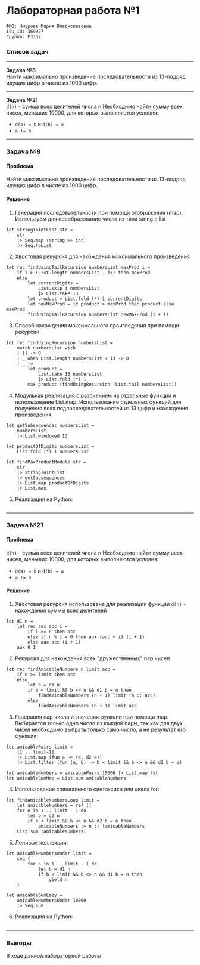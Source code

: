 # Лабораторная работа №1

`ФИО: Чмурова Мария Владиславовна` <br />
`Isu_id: 369027` <br />
`Группа: P3332` <br />

### Список задач 
---
**Задача №8** <br />
Найти максимально произведение последовательности из 13-подряд идущих цифр в числе из 1000 цифр. 

---
**Задача №21** <br />
`d(n)` - сумма всех делителей числа n 
Необходимо найти сумму всех чисел, меньших 10000, для которых выполняются условия: 
- `d(a) = b` и `d(b) = a`
- `a != b`
 
---
### Задача №8

#### Проблема 

Найти максимально произведение последовательности из 13-подряд идущих цифр в числе из 1000 цифр. 

#### Решение 

1. Генерация последовательности при помощи отображения (map). Используем для преобразование числа из типа string в list

```
let stringToIntList str =
	str
	|> Seq.map (string >> int)
	|> Seq.toList
```

2. Хвостовая рекурсия для нахождения максимального произведения

```
let rec findUsingTailRecursion numbersList maxProd i =
    if i > (List.length numbersList - 13) then maxProd
    else 
        let currentDigits = 
            List.skip i numbersList 
            |> List.take 13
        let product = List.fold (*) 1 currentDigits
        let newMaxProd = if product > maxProd then product else maxProd
        findUsingTailRecursion numbersList newMaxProd (i + 1)
```

3. Способ нахождения максимального произведения при помощи рекурсии 

```
let rec findUsingRecursion numbersList =
    match numbersList with
    | [] -> 0
    | _ when List.length numbersList < 13 -> 0
    | _ ->
        let product = 
            List.take 13 numbersList 
            |> List.fold (*) 1
        max product (findUsingRecursion (List.tail numbersList))
```

4. Модульная реализация с разбиением на отдельные функции и использование List.map. Использование отдельных функций для получения всех подпоследовательностей из 13 цифр и нахождения произведения. 

```
let getSubsequences numbersList = 
    numbersList 
    |> List.windowed 13 

let productOfDigits numbersList =
    List.fold (*) 1 numbersList

let findMaxProductModule str =
    str
    |> stringToIntList
    |> getSubsequences
    |> List.map productOfDigits
    |> List.max
```

5. Реализация на Python:

```

```

--- 
### Задача №21

#### Проблема 

`d(n)` - сумма всех делителей числа n 
Необходимо найти сумму всех чисел, меньших 10000, для которых выполняются условия: 
- `d(a) = b` и `d(b) = a`
- `a != b`

#### Решение

1. Хвостовая рекурсия использована для реализации функции `d(n)` - нахождения суммы всех делителей

```
let d1 n =
    let rec aux acc i =
        if i >= n then acc
        else if n % i = 0 then aux (acc + i) (i + 1)
        else aux acc (i + 1)
    aux 0 1
```

2. Рекурсия для нахождения всех "дружественных" пар чисел 

```
let rec findAmicableNumbers n limit acc =
    if n >= limit then acc
    else
        let b = d1 n
        if b < limit && b <> n && d1 b = n then
            findAmicableNumbers (n + 1) limit (n :: acc)
        else
            findAmicableNumbers (n + 1) limit acc
```

3. Генерация пар числа и значения функции при помощи map. Выбирается только одно число из каждой пары, так как для двух чисел необходимо выбрать только само число, а не результат его функции:  

```
let amicablePairs limit =
    [1 .. limit-1]
    |> List.map (fun a -> (a, d2 a))
    |> List.filter (fun (a, b) -> b < limit && b <> a && d2 b = a)

let amicableNumbers = amicablePairs 10000 |> List.map fst
let amicableSumMap = List.sum amicableNumbers
```

4. Использование специального синтаксиса для цикла for: 

```
let findAmicableNumbersLoop limit =
    let amicableNumbers = ref []
    for n in 1 .. limit - 1 do
        let b = d2 n
        if b < limit && b <> n && d2 b = n then
            amicableNumbers := n :: !amicableNumbers
    List.sum !amicableNumbers
```

5. Ленивые коллекции: 

```
let amicableNumbersUnder limit =
    seq {
        for n in 1 .. limit - 1 do
            let b = d1 n
            if b < limit && b <> n && d1 b = n then
                yield n
    }

let amicableSumLazy = 
    amicableNumbersUnder 10000 
    |> Seq.sum
```

6. Реализация на Python:

```

```

---
### Выводы

В ходе данной лабораторной работы 
